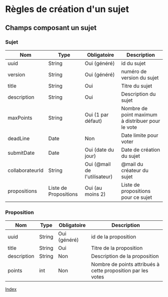# Règles de création d'un sujet

## Champs composant un sujet

### Sujet

|     Nom         |      Type           |  Obligatoire                     | Description                        |
| --------------- |---------------------|----------------------------------|----------------------------------- |
| uuid            |     String          | Oui (généré)                     | id du sujet                        |
| version         |     String          | Oui (généré)                     | numéro de version du sujet         |
| title           |     String          |      Oui                         | Titre du sujet                     |
| description     |     String          |      Oui                         | Description du sujet               |
| maxPoints       |     String          |      Oui (1 par défaut)          | Nombre de point maximum à distribuer pour le vote|
| deadLine        |     Date            |      Non                         | Date limite pour voter             |
| submitDate      |     Date            |      Oui (date du jour)          | Date de création du sujet          |
| collaborateurId |     String          |      Oui (@mail de l'utilisateur)| @mail du créateur du sujet         |
| propositions    |Liste de Propositions|      Oui (au moins 2)            | Liste de propositions pour ce sujet|

### Proposition

|     Nom         |      Type           |  Obligatoire                     | Description                       |
|-----------------|---------------------|----------------------------------|-----------------------------------|
| uuid            |     String          | Oui (généré)                     | id de la proposition              |
| title           |     String          |      Oui                         | Titre de la proposition           |
| description     |     String          |      Non                         | Description de la proposition     |
| points          |     int             |      Non                         | Nombre de points attribués à cette proposition par les votes|      


[Index](00_INDEX.md)

